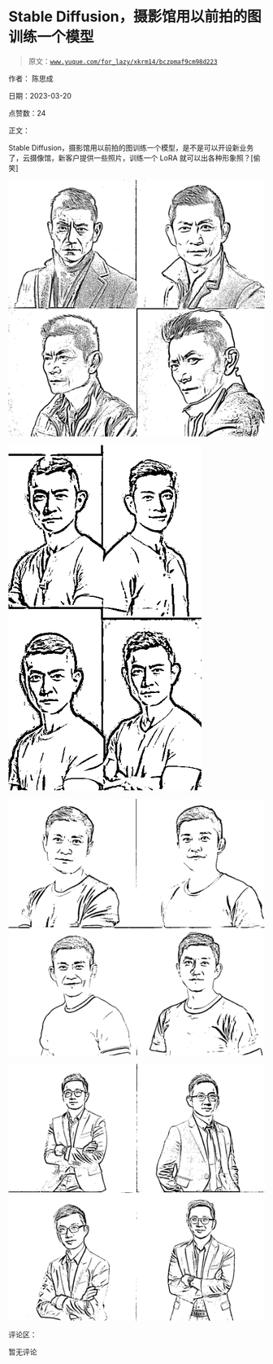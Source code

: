 # Stable Diffusion，摄影馆用以前拍的图训练一个模型

> 原文：[`www.yuque.com/for_lazy/xkrm14/bczpmaf9cm98d223`](https://www.yuque.com/for_lazy/xkrm14/bczpmaf9cm98d223)

作者： 陈思成

日期：2023-03-20

点赞数：24

正文：

Stable Diffusion，摄影馆用以前拍的图训练一个模型，是不是可以开设新业务了，云摄像馆，新客户提供一些照片，训练一个 LoRA 就可以出各种形象照？[偷笑]

![](img/ab230aab123c2d5bec7a99140ec17de5.png)

![](img/a8f7586a01f774ddda057b11491f1ee4.png)

![](img/a062c994a0fce9c3716fa9dc8fbd0d8f.png)

![](img/f99e8b1061670b3a17c8f6b8e8a6713e.png)

评论区：

暂无评论



